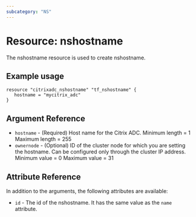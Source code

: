 ```yaml
---
subcategory: "NS"
---
```


# Resource: nshostname

The nshostname resource is used to create nshostname.


## Example usage

```hcl
resource "citrixadc_nshostname" "tf_nshostname" {
   hostname = "mycitrix_adc"
}
```


## Argument Reference

* `hostname` - (Required) Host name for the Citrix ADC. Minimum length =  1 Maximum length =  255
* `ownernode` - (Optional) ID of the cluster node for which you are setting the hostname. Can be configured only through the cluster IP address. Minimum value =  0 Maximum value =  31


## Attribute Reference

In addition to the arguments, the following attributes are available:

* `id` - The id of the nshostname. It has the same value as the `name` attribute.
